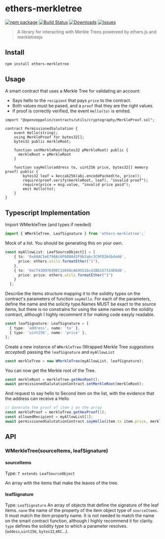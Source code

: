# ethers-merkletree

[![npm package][npm-img]][npm-url]
[![Build Status][build-img]][build-url]
[![Downloads][downloads-img]][downloads-url]
[![Issues][issues-img]][issues-url]

> A library for interacting with Merkle Trees powereed by ethers.js and merkletreejs

## Install

```bash
npm install ethers-merkletree
```

## Usage

A smart contract that uses a Merkle Tree for validating an account:

- Says hello to the `recipient` that pays `price` to the contract.
- Both values must be pased, and a `proof` that they are the right values.
- If proof is correctly verified, the event `Hello(to)` is emited.

```solidity
import "@openzeppelin/contracts/utils/cryptography/MerkleProof.sol";

contract PermissionedSalutation {
    event Hello(string);
    using MerkleProof for bytes32[];
    bytes32 public merkleRoot;

    function setMerkleRoot(bytes32 pMerkleRoot) public {
      merkleRoot = pMerkleRoot
    }

    function sayHello(address to, uint256 price, bytes32[] memory proof) public {
        bytes32 leaf = keccak256(abi.encodePacked(to, price));
        require(proof.verify(merkleRoot, leaf), "invalid proof");
        require(price = msg.value, "invalid price paid");
        emit Hello(to);
    }
}
```

## Typescript Implementation

Import WMerkleTree (and types if needed)

```ts
import { WMerkleTree, LeafSignature } from 'ethers-merkletree';`
```

Mock of a list. You should be generating this on your own.

```ts
const myAllowList: LeafSourceObject[] = [
    { to: '0x68AC5eE798Ac6F6B0A42F9b3abc3C9FD26dbdeA6',
      price: ethers.utils.formatEther("1"),
    },
    { to: '0xCf43D97Ed9EC1d458cA69551bcd1Bb157314E0d8',
      price: price: ethers.utils.formatEther("1")
    }
  ];

```

Describe the items structure mapping it to the solidity types on the contract's parameters of function `sayHello`.
For each of the parameters, define the name and the solicity type.Names MUST be exact to the source items, but there is no constrains for using the same names on the solidity contract, although I highly recomment it for making code easyly readable.

```ts
const leafSignature: LeafSignature = [
  { type: 'address', name: 'to' },
  { type: 'uint256', name: 'price' },
];
```

Create a new instance of `WMerkleTree` (Wrapped Merkle Tree _suggestions accepted_) passing the `leafSignature` and `myAllowList`

```ts
const merkleTree = new WMerkleTree(myAllowList, leafSignature);
```

You can now get the Merkle root of the Tree.

```ts
const merkleRoot = merkleTree.getHexRoot();
await permissionedSalutationContract.setMerkleRoot(merkleRoot);
```

And request to say hello to Second item on the list, with the evidence that the address can receive a Hello

```ts
// Generate the proof of item 1 on the array
const merkleProof = merkleTree.getHexProof(1);
const allowedRecipient = myAllowList[1];
await permissionedSalutationContract.sayHello(item.to item.price, merkleProof, {value: item.price});
```

## API

### WMerkleTree(sourceItems, leafSignature)

#### sourceItems

Type: `T extends LeafSourceObject`

An array with the items that make the leaves of the tree.

#### leafSignature

Type: `LeafSignature`
An array of objects that define the signature of the leaf items.
`nane` the name of the property of the item object type of `sourceItems`. It must match the item property name. It is not needed to match the name on the smart contract function, although I highly recommend it for clarity.
`type` defines the solidity type to which a parameter resolves. (`addess`,`uint256`, `bytes32`,etc...).

[build-img]: https://github.com/juanumusic/ethers-merkletree/actions/workflows/release.yml/badge.svg
[build-url]: https://github.com/juanumusic/ethers-merkletree/actions/workflows/release.yml
[downloads-img]: https://img.shields.io/npm/dt/ethers-merkletree
[downloads-url]: https://www.npmtrends.com/ethers-merkletree
[npm-img]: https://img.shields.io/npm/v/ethers-merkletree
[npm-url]: https://www.npmjs.com/package/ethers-merkletree
[issues-img]: https://img.shields.io/github/issues/juanumusic/ethers-merkletree
[issues-url]: https://github.com/juanumusic/ethers-merkletree/issues
